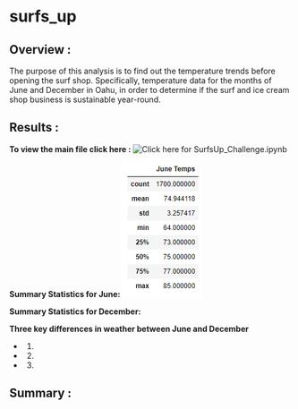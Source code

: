 # surfs_up

## Overview :
The purpose of this analysis is to find out the temperature trends before opening the surf shop. Specifically, temperature data for the months of June and December in Oahu, in order to determine if the surf and ice cream shop business is sustainable year-round.

## Results :
**To view the main file click here :** ![Click here for SurfsUp_Challenge.ipynb](https://github.com/dhaval-28/surfs_up/blob/main/SurfsUp_Challenge.ipynb)

**Summary Statistics for June:**![Summary Statistics for June:](https://github.com/dhaval-28/surfs_up/blob/main/june_temp.png)

**Summary Statistics for December:**

**Three key differences in weather between June and December**
* 1.
* 2.
* 3.

## Summary :

